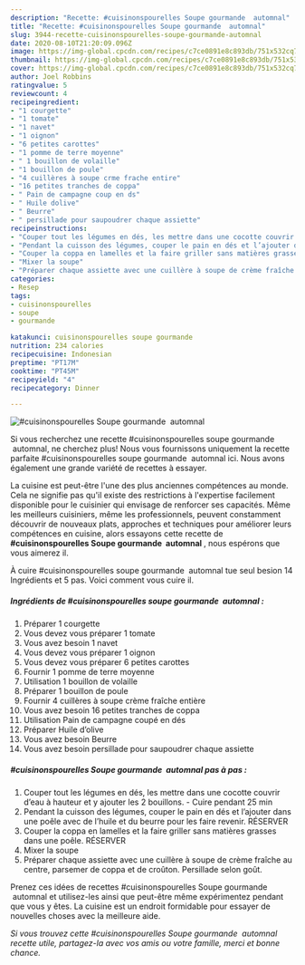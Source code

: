 ```yaml
---
description: "Recette: #cuisinonspourelles Soupe gourmande  automnal"
title: "Recette: #cuisinonspourelles Soupe gourmande  automnal"
slug: 3944-recette-cuisinonspourelles-soupe-gourmande-automnal
date: 2020-08-10T21:20:09.096Z
image: https://img-global.cpcdn.com/recipes/c7ce0891e8c893db/751x532cq70/cuisinonspourelles-soupe-gourmande-automnal-photo-principale-de-la-recette.jpg
thumbnail: https://img-global.cpcdn.com/recipes/c7ce0891e8c893db/751x532cq70/cuisinonspourelles-soupe-gourmande-automnal-photo-principale-de-la-recette.jpg
cover: https://img-global.cpcdn.com/recipes/c7ce0891e8c893db/751x532cq70/cuisinonspourelles-soupe-gourmande-automnal-photo-principale-de-la-recette.jpg
author: Joel Robbins
ratingvalue: 5
reviewcount: 4
recipeingredient:
- "1 courgette"
- "1 tomate"
- "1 navet"
- "1 oignon"
- "6 petites carottes"
- "1 pomme de terre moyenne"
- " 1 bouillon de volaille"
- "1 bouillon de poule"
- "4 cuillères à soupe crme frache entire"
- "16 petites tranches de coppa"
- " Pain de campagne coup en ds"
- " Huile dolive"
- " Beurre"
- " persillade pour saupoudrer chaque assiette"
recipeinstructions:
- "Couper tout les légumes en dés, les mettre dans une cocotte couvrir d’eau à hauteur et y ajouter les 2 bouillons.  Cuire pendant 25 min"
- "Pendant la cuisson des légumes, couper le pain en dés et l’ajouter dans une poêle avec de l’huile et du beurre pour les faire revenir. RÉSERVER"
- "Couper la coppa en lamelles et la faire griller sans matières grasses dans une poêle. RÉSERVER"
- "Mixer la soupe"
- "Préparer chaque assiette avec une cuillère à soupe de crème fraîche au centre, parsemer de coppa et de croûton. Persillade selon goût."
categories:
- Resep
tags:
- cuisinonspourelles
- soupe
- gourmande

katakunci: cuisinonspourelles soupe gourmande 
nutrition: 234 calories
recipecuisine: Indonesian
preptime: "PT17M"
cooktime: "PT45M"
recipeyield: "4"
recipecategory: Dinner

---
```



![#cuisinonspourelles Soupe gourmande  automnal](https://img-global.cpcdn.com/recipes/c7ce0891e8c893db/751x532cq70/cuisinonspourelles-soupe-gourmande-automnal-photo-principale-de-la-recette.jpg)

Si vous recherchez une recette #cuisinonspourelles soupe gourmande  automnal, ne cherchez plus! Nous vous fournissons uniquement la recette parfaite #cuisinonspourelles soupe gourmande  automnal ici. Nous avons également une grande variété de recettes à essayer.

La cuisine est peut-être l'une des plus anciennes compétences au monde. Cela ne signifie pas qu'il existe des restrictions à l'expertise facilement disponible pour le cuisinier qui envisage de renforcer ses capacités. Même les meilleurs cuisiniers, même les professionnels, peuvent constamment découvrir de nouveaux plats, approches et techniques pour améliorer leurs compétences en cuisine, alors essayons cette recette de <strong> #cuisinonspourelles Soupe gourmande  automnal </strong>, nous espérons que vous aimerez il.

<!--inarticleads1-->

À cuire #cuisinonspourelles soupe gourmande  automnal tue seul besion 14 Ingrédients et 5 pas. Voici comment vous cuire il.

##### Ingrédients de #cuisinonspourelles soupe gourmande  automnal :

1. Préparer 1 courgette
1. Vous devez vous préparer 1 tomate
1. Vous avez besoin 1 navet
1. Vous devez vous préparer 1 oignon
1. Vous devez vous préparer 6 petites carottes
1. Fournir 1 pomme de terre moyenne
1. Utilisation  1 bouillon de volaille
1. Préparer 1 bouillon de poule
1. Fournir 4 cuillères à soupe crème fraîche entière
1. Vous avez besoin 16 petites tranches de coppa
1. Utilisation  Pain de campagne coupé en dés
1. Préparer  Huile d’olive
1. Vous avez besoin  Beurre
1. Vous avez besoin  persillade pour saupoudrer chaque assiette




<!--inarticleads2-->

##### #cuisinonspourelles Soupe gourmande  automnal pas à pas :

1. Couper tout les légumes en dés, les mettre dans une cocotte couvrir d’eau à hauteur et y ajouter les 2 bouillons.  - Cuire pendant 25 min
1. Pendant la cuisson des légumes, couper le pain en dés et l’ajouter dans une poêle avec de l’huile et du beurre pour les faire revenir. RÉSERVER
1. Couper la coppa en lamelles et la faire griller sans matières grasses dans une poêle. RÉSERVER
1. Mixer la soupe
1. Préparer chaque assiette avec une cuillère à soupe de crème fraîche au centre, parsemer de coppa et de croûton. Persillade selon goût.




<!--inarticleads1-->

<p>
Prenez ces idées de recettes #cuisinonspourelles Soupe gourmande  automnal et utilisez-les ainsi que peut-être même expérimentez pendant que vous y êtes. La cuisine est un endroit formidable pour essayer de nouvelles choses avec la meilleure aide.
</p>

<p>
<i>Si vous trouvez cette #cuisinonspourelles Soupe gourmande  automnal recette utile, partagez-la avec vos amis ou votre famille, merci et bonne chance.</i>
</p>

